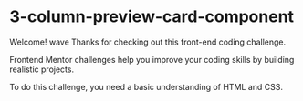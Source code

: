 # 3-column-preview-card-component
Welcome! wave Thanks for checking out this front-end coding challenge.

Frontend Mentor challenges help you improve your coding skills by building realistic projects.

To do this challenge, you need a basic understanding of HTML and CSS.
